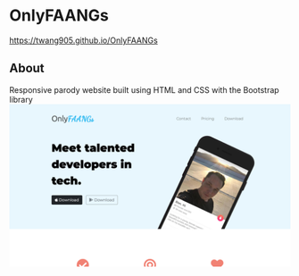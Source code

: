 # OnlyFAANGs

https://twang905.github.io/OnlyFAANGs

## About

Responsive parody website built using HTML and CSS with the Bootstrap library
![sample screenshot](https://github.com/twang905/OnlyFAANGs/blob/main/images/image.png)
